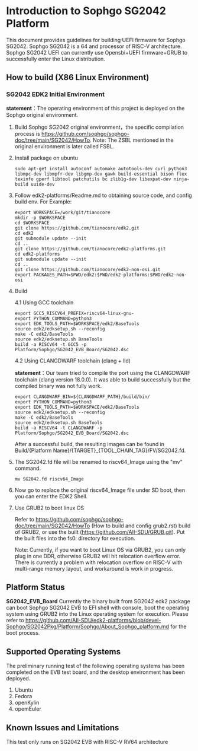 # Introduction to Sophgo SG2042 Platform #


This document provides guidelines for building UEFI firmware for Sophgo SG2042.
Sophgo SG2042 is a 64 and processor of RISC-V architecture.
Sophgo SG2042 UEFI can currently use Opensbi+UEFI firmware+GRUB to successfully enter the Linux distribution.

## How to build (X86 Linux Environment)

### SG2042 EDK2 Initial Environment  ###

**statement**：The operating environment of this project is deployed on the Sophgo original environment.

1. Build Sophgo SG2042 original environment，the specific compilation process is https://github.com/sophgo/sophgo-doc/tree/main/SG2042/HowTo.
    Note: The ZSBL mentioned in the original environment is later called FSBL.

2. Install package on ubuntu

     ```
     sudo apt-get install autoconf automake autotools-dev curl python3 libmpc-dev libmpfr-dev libgmp-dev gawk build-essential bison flex texinfo gperf libtool patchutils bc zlib1g-dev libexpat-dev ninja-build uuide-dev
     ```

3. Follow edk2-platforms/Readme.md to obtaining source code, and config build env. For Example:

   ```
   export WORKSPACE=/work/git/tianocore
   mkdir -p $WORKSPACE
   cd $WORKSPACE
   git clone https://github.com/tianocore/edk2.git
   cd edk2
   git submodule update --init
   cd ..
   git clone https://github.com/tianocore/edk2-platforms.git
   cd edk2-platforms
   git submodule update --init
   cd ..
   git clone https://github.com/tianocore/edk2-non-osi.git
   export PACKAGES_PATH=$PWD/edk2:$PWD/edk2-platforms:$PWD/edk2-non-osi
   ```

4. Build

   4.1 Using GCC toolchain

   ```
   export GCC5_RISCV64_PREFIX=riscv64-linux-gnu-
   export PYTHON_COMMAND=python3
   export EDK_TOOLS_PATH=$WORKSPACE/edk2/BaseTools
   source edk2/edksetup.sh --reconfig
   make -C edk2/BaseTools
   source edk2/edksetup.sh BaseTools
   build -a RISCV64 -t GCC5 -p Platform/Sophgo/SG2042_EVB_Board/SG2042.dsc
   ```

   4.2 Using CLANGDWARF toolchain (clang + lld)

   **statement**：Our team tried to compile the port using the CLANGDWARF toolchain (clang version 18.0.0). It was able to build successfully but the compiled binary was not fully work.

   ```
   export CLANGDWARF_BIN=${CLANGDWARF_PATH}/build/bin/
   export PYTHON_COMMAND=python3
   export EDK_TOOLS_PATH=$WORKSPACE/edk2/BaseTools
   source edk2/edksetup.sh --reconfig
   make -C edk2/BaseTools
   source edk2/edksetup.sh BaseTools
   build -a RISCV64 -t CLANGDWARF -p Platform/Sophgo/SG2042_EVB_Board/SG2042.dsc
   ```

   After a successful build, the resulting images can be found in Build/{Platform Name}/{TARGET}_{TOOL_CHAIN_TAG}/FV/SG2042.fd.

5. The SG2042.fd file will be renamed to riscv64_Image using the "mv" command.

   ```
   mv SG2042.fd riscv64_Image
   ```

6. Now go to replace the original riscv64_Image file under SD boot, then you can enter the EDK2 Shell.

7. Use GRUB2 to boot linux OS

   Refer to https://github.com/sophgo/sophgo-doc/tree/main/SG2042/HowTo (How to build and config grub2.rst) build of GRUB2, or use the built (https://github.com/AII-SDU/GRUB.git). Put the built files into the fs0: directory for execution.

   Note: Currently, if you want to boot Linux OS via GRUB2, you can only plug in one DDR, otherwise GRUB2 will hit relocation overflow error. There is currently a problem with relocation overflow on RISC-V with multi-range memory layout, and workaround is work in progress.


## Platform Status ##
**SG2042_EVB_Board** Currently the binary built from SG2042 edk2 package can boot Sophgo SG2042 EVB to EFI shell with console, boot the operating system using GRUB2 into the Linux operating system for execution. Please refer to
https://github.com/AII-SDU/edk2-platforms/blob/devel-Sophgo/SG2042Pkg/Platform/Sophgo/About_Sophgo_platform.md for the boot process.

## Supported Operating Systems
The preliminary running test of the following operating systems has been completed on the EVB test board, and the desktop environment has been deployed.
1. Ubuntu
2. Fedora
3. openKylin
4. opemEuler

## Known Issues and Limitations
This test only runs on SG2042 EVB with RISC-V RV64 architecture





